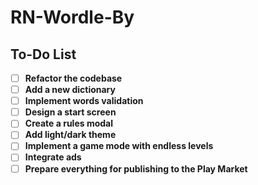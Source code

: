 # RN-Wordle-By

## To-Do List
- [ ] **Refactor the codebase**
- [ ] **Add a new dictionary**
- [ ] **Implement words validation**
- [ ] **Design a start screen**
- [ ] **Create a rules modal**
- [ ] **Add light/dark theme**
- [ ] **Implement a game mode with endless levels**
- [ ] **Integrate ads**
- [ ] **Prepare everything for publishing to the Play Market**
